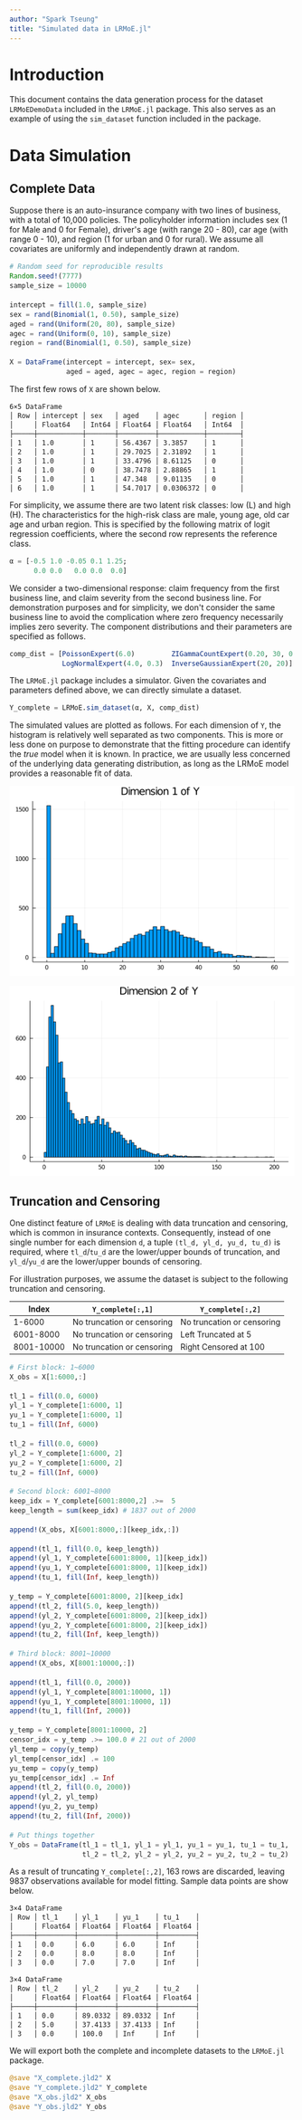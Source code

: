 ```yaml
---
author: "Spark Tseung"
title: "Simulated data in LRMoE.jl"
---
```




# Introduction

This document contains the data generation process for the dataset `LRMoEDemoData` included 
in the `LRMoE.jl` package. This also serves as an example of using the `sim_dataset` function 
included in the package.

# Data Simulation

## Complete Data
Suppose there is an auto-insurance company with two lines of business, with a total of 10,000 policies. 
The policyholder information includes sex (1 for Male and 0 for Female), driver's age (with range 20 - 80), 
car age (with range 0 - 10), and region (1 for urban and 0 for rural). 
We assume all covariates are uniformly and independently drawn at random.

```julia
# Random seed for reproducible results
Random.seed!(7777)
sample_size = 10000

intercept = fill(1.0, sample_size)
sex = rand(Binomial(1, 0.50), sample_size)
aged = rand(Uniform(20, 80), sample_size)
agec = rand(Uniform(0, 10), sample_size)
region = rand(Binomial(1, 0.50), sample_size)

X = DataFrame(intercept = intercept, sex= sex, 
              aged = aged, agec = agec, region = region)
```




The first few rows of `X` are shown below.

```
6×5 DataFrame
│ Row │ intercept │ sex   │ aged    │ agec      │ region │
│     │ Float64   │ Int64 │ Float64 │ Float64   │ Int64  │
├─────┼───────────┼───────┼─────────┼───────────┼────────┤
│ 1   │ 1.0       │ 1     │ 56.4367 │ 3.3857    │ 1      │
│ 2   │ 1.0       │ 1     │ 29.7025 │ 2.31892   │ 1      │
│ 3   │ 1.0       │ 1     │ 33.4796 │ 8.61125   │ 0      │
│ 4   │ 1.0       │ 0     │ 38.7478 │ 2.88865   │ 1      │
│ 5   │ 1.0       │ 1     │ 47.348  │ 9.01135   │ 0      │
│ 6   │ 1.0       │ 1     │ 54.7017 │ 0.0306372 │ 0      │
```





For simplicity, we assume there are two latent risk classes: low (L) and high (H). 
The characteristics for the high-risk class are male, young age, old car age and urban region. 
This is specified by the following matrix of logit regression coefficients, 
where the second row represents the reference class.

```julia
α = [-0.5 1.0 -0.05 0.1 1.25;
      0.0 0.0   0.0 0.0  0.0]
```




We consider a two-dimensional response: claim frequency from the first business line, 
and claim severity from the second business line. 
For demonstration purposes and for simplicity, we don't consider the same business line to avoid the complication 
where zero frequency necessarily implies zero severity. 
The component distributions and their parameters are specified as follows.

```julia
comp_dist = [PoissonExpert(6.0)         ZIGammaCountExpert(0.20, 30, 0.50);
             LogNormalExpert(4.0, 0.3)  InverseGaussianExpert(20, 20)]
```




The `LRMoE.jl` package includes a simulator. Given the covariates and parameters defined above, 
we can directly simulate a dataset.

```julia
Y_complete = LRMoE.sim_dataset(α, X, comp_dist)
```




The simulated values are plotted as follows. 
For each dimension of `Y`, the histogram is relatively well separated as two components. 
This is more or less done on purpose to demonstrate that the fitting procedure can identify the *true* model 
when it is known. 
In practice, we are usually less concerned of the underlying data generating distribution, 
as long as the LRMoE model provides a reasonable fit of data.

![](figures/simulate_data_7_1.png)

![](figures/simulate_data_8_1.png)



## Truncation and Censoring

One distinct feature of `LRMoE` is dealing with data truncation and censoring, 
which is common in insurance contexts.
 Consequently, instead of one single number for each dimension `d`, a tuple `(tl_d, yl_d, yu_d, tu_d)` is required, 
 where `tl_d`/`tu_d` are the lower/upper bounds of truncation, and `yl_d`/`yu_d` are the lower/upper bounds of censoring.

For illustration purposes, we assume the dataset is subject to the following truncation and censoring.

| Index      	| `Y_complete[:,1]`             | `Y_complete[:,2]`            	|
|------------	|-----------------------------	|-----------------------------	|
| 1-6000     	| No truncation  or censoring 	| No truncation  or censoring 	|
| 6001-8000  	| No truncation  or censoring 	| Left Truncated at 5         	|
| 8001-10000 	| No truncation  or censoring  	| Right Censored at 100  	      |

```julia
# First block: 1~6000
X_obs = X[1:6000,:]

tl_1 = fill(0.0, 6000)
yl_1 = Y_complete[1:6000, 1]
yu_1 = Y_complete[1:6000, 1]
tu_1 = fill(Inf, 6000) 

tl_2 = fill(0.0, 6000)
yl_2 = Y_complete[1:6000, 2]
yu_2 = Y_complete[1:6000, 2]
tu_2 = fill(Inf, 6000) 

# Second block: 6001~8000
keep_idx = Y_complete[6001:8000,2] .>=  5
keep_length = sum(keep_idx) # 1837 out of 2000

append!(X_obs, X[6001:8000,:][keep_idx,:])

append!(tl_1, fill(0.0, keep_length))
append!(yl_1, Y_complete[6001:8000, 1][keep_idx])
append!(yu_1, Y_complete[6001:8000, 1][keep_idx])
append!(tu_1, fill(Inf, keep_length))

y_temp = Y_complete[6001:8000, 2][keep_idx]
append!(tl_2, fill(5.0, keep_length))
append!(yl_2, Y_complete[6001:8000, 2][keep_idx])
append!(yu_2, Y_complete[6001:8000, 2][keep_idx])
append!(tu_2, fill(Inf, keep_length))

# Third block: 8001~10000
append!(X_obs, X[8001:10000,:])

append!(tl_1, fill(0.0, 2000))
append!(yl_1, Y_complete[8001:10000, 1])
append!(yu_1, Y_complete[8001:10000, 1])
append!(tu_1, fill(Inf, 2000))

y_temp = Y_complete[8001:10000, 2]
censor_idx = y_temp .>= 100.0 # 21 out of 2000
yl_temp = copy(y_temp)
yl_temp[censor_idx] .= 100
yu_temp = copy(y_temp)
yu_temp[censor_idx] .= Inf
append!(tl_2, fill(0.0, 2000))
append!(yl_2, yl_temp)
append!(yu_2, yu_temp)
append!(tu_2, fill(Inf, 2000))

# Put things together
Y_obs = DataFrame(tl_1 = tl_1, yl_1 = yl_1, yu_1 = yu_1, tu_1 = tu_1,
                  tl_2 = tl_2, yl_2 = yl_2, yu_2 = yu_2, tu_2 = tu_2)
```




As a result of truncating `Y_complete[:,2]`, 163 rows are discarded, 
leaving 9837 observations available for model fitting. Sample data points are show below.

```
3×4 DataFrame
│ Row │ tl_1    │ yl_1    │ yu_1    │ tu_1    │
│     │ Float64 │ Float64 │ Float64 │ Float64 │
├─────┼─────────┼─────────┼─────────┼─────────┤
│ 1   │ 0.0     │ 6.0     │ 6.0     │ Inf     │
│ 2   │ 0.0     │ 8.0     │ 8.0     │ Inf     │
│ 3   │ 0.0     │ 7.0     │ 7.0     │ Inf     │
```



```
3×4 DataFrame
│ Row │ tl_2    │ yl_2    │ yu_2    │ tu_2    │
│     │ Float64 │ Float64 │ Float64 │ Float64 │
├─────┼─────────┼─────────┼─────────┼─────────┤
│ 1   │ 0.0     │ 89.0332 │ 89.0332 │ Inf     │
│ 2   │ 5.0     │ 37.4133 │ 37.4133 │ Inf     │
│ 3   │ 0.0     │ 100.0   │ Inf     │ Inf     │
```





We will export both the complete and incomplete datasets to the `LRMoE.jl` package.
```julia
@save "X_complete.jld2" X
@save "Y_complete.jld2" Y_complete
@save "X_obs.jld2" X_obs
@save "Y_obs.jld2" Y_obs
```
